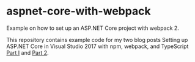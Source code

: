 # aspnet-core-with-webpack
Example on how to set up an ASP.NET Core project with webpack 2.

This repository contains example code for my two blog posts 
Setting up ASP.NET Core in Visual Studio 2017 with npm, webpack, and TypeScript [Part I][1] and [Part 2][2].

[1]: https://dev.to/t4rzsan/setting-up-aspnet-core-in-visual-studio-2017-with-npm-webpack-and-typescript-part-i
[2]: https://dev.to/t4rzsan/setting-up-aspnet-core-in-visual-studio-2017-with-npm-webpack-and-typescript-part-ii
